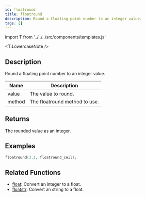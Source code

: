 ```yaml
---
id: floatround
title: floatround
description: Round a floating point number to an integer value.
tags: []
---
```


import T from '../../../src/components/templates.js'

<T.LowercaseNote />

## Description

Round a floating point number to an integer value.

| Name   | Description                   |
| ------ | ----------------------------- |
| value  | The value to round.           |
| method | The floatround method to use. |

## Returns

The rounded value as an integer.

## Examples

```c
floatround(3.3, floatround_ceil);
```

## Related Functions

- [float](float): Convert an integer to a float.
- [floatstr](floatstr): Convert an string to a float.
